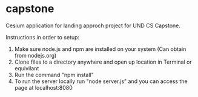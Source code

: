 # capstone
Cesium application for landing approch project for UND CS Capstone. 

Instructions in order to setup:
1. Make sure node.js and npm are installed on your system (Can obtain from nodejs.org)
2. Clone files to a directory anywhere and open up location in Terminal or equivilant 
3. Run the command "npm install" 
4. To run the server locally run "node server.js" and you can access the page at localhost:8080
